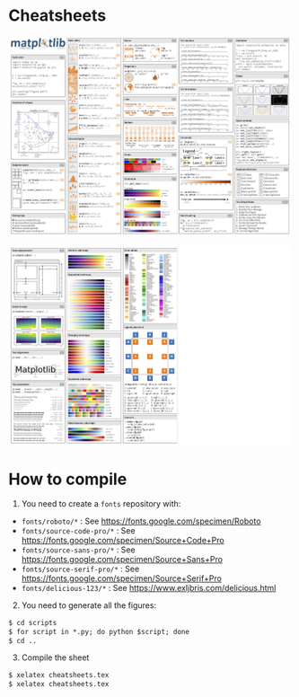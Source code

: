 # Cheatsheets

![](./cheatsheets-1.png)

![](./cheatsheets-2.png)

# How to compile

1. You need to create a `fonts` repository with:

* `fonts/roboto/*`           : See https://fonts.google.com/specimen/Roboto
* `fonts/source-code-pro/*`  : See https://fonts.google.com/specimen/Source+Code+Pro
* `fonts/source-sans-pro/*`  : See https://fonts.google.com/specimen/Source+Sans+Pro
* `fonts/source-serif-pro/*` : See https://fonts.google.com/specimen/Source+Serif+Pro
* `fonts/delicious-123/*`    : See https://www.exljbris.com/delicious.html

2. You need to generate all the figures:

```
$ cd scripts
$ for script in *.py; do python $script; done
$ cd ..
```

3. Compile the sheet
```
$ xelatex cheatsheets.tex
$ xelatex cheatsheets.tex
```
